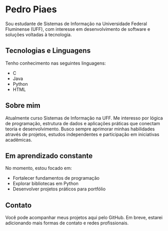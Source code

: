 # Pedro Piaes

Sou estudante de Sistemas de Informação na Universidade Federal Fluminense (UFF), com interesse em desenvolvimento de software e soluções voltadas à tecnologia.

## Tecnologias e Linguagens

Tenho conhecimento nas seguintes linguagens:

- C  
- Java  
- Python  
- HTML  

## Sobre mim

Atualmente curso Sistemas de Informação na UFF. Me interesso por lógica de programação, estrutura de dados e aplicações práticas que conectam teoria e desenvolvimento. Busco sempre aprimorar minhas habilidades através de projetos, estudos independentes e participação em iniciativas acadêmicas.

## Em aprendizado constante

No momento, estou focado em:

- Fortalecer fundamentos de programação
- Explorar bibliotecas em Python
- Desenvolver projetos práticos para portfólio

## Contato

Você pode acompanhar meus projetos aqui pelo GitHub. Em breve, estarei adicionando mais formas de contato e redes profissionais.
